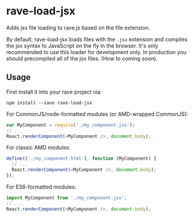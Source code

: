 # rave-load-jsx

Adds jsx file loading to rave.js based on the file extension.

By default, rave-load-jsx loads files with the `.jsx` extension and compiles the jsx syntax to JavaScript on the fly in the browser. It's only recommended to use this loader for development only. In production you should precompiled all of the jsx files. (How to coming soon).

## Usage

First install it into your rave project via:

```
npm install --save rave-load-jsx
```

For CommonJS/node-formatted modules (or AMD-wrapped CommonJS):

```js
var MyComponent = require('./my_component.jsx');
// ...
React.renderComponent(<MyComponent />, document.body);
```

For classic AMD modules:

```js
define(['./my_component.html'], function (MyComponent) {
  // ...
  React.renderComponent(<MyComponent />, document.body);
});
```


For ES6-formatted modules:

```js
import MyComponent from './my_component.jsx';
// ...
React.renderComponent(<MyComponent />, document.body);
```